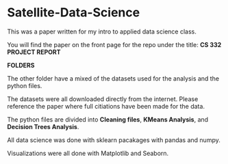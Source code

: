 # Satellite-Data-Science

This was a paper written for my intro to applied data science class. 

You will find the paper on the front page for the repo under the title: **CS 332 PROJECT REPORT**

**FOLDERS**

The other folder have a mixed of the datasets used for the analysis and the python files. 

The datasets were all downloaded directly from the internet. Please reference the paper where full citiations have been made for the data.

The python files are divided into **Cleaning files**, **KMeans Analysis**, and **Decision Trees Analysis**.

All data science was done with sklearn pacakages with pandas and numpy. 

Visualizations were all done with Matplotlib and Seaborn. 

